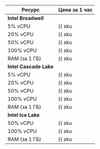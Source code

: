 | Ресурс        | Цена за 1 час                                   | 
|---------------|-------------------------------------------------|
| **Intel Broadwell** |
| 5% vCPU       | {{ sku|RUB|mdb.cluster.pg.v1.cpu.c5|string }}   | 
| 20% vCPU      | {{ sku|RUB|mdb.cluster.pg.v1.cpu.c20|string }}  | 
| 50% vCPU      | {{ sku|RUB|mdb.cluster.pg.v1.cpu.c50|string }}  | 
| 100% vCPU     | {{ sku|RUB|mdb.cluster.pg.v1.cpu.c100|string }} | 
| RAM (за 1 ГБ) | {{ sku|RUB|mdb.cluster.pg.v1.ram|string }}      | 
| **Intel Cascade Lake** |
| 5% vCPU       | {{ sku|RUB|mdb.cluster.pg.v2.cpu.c5|string }}   | 
| 20% vCPU      | {{ sku|RUB|mdb.cluster.pg.v2.cpu.c20|string }}  | 
| 50% vCPU      | {{ sku|RUB|mdb.cluster.pg.v2.cpu.c50|string }}  | 
| 100% vCPU     | {{ sku|RUB|mdb.cluster.pg.v2.cpu.c100|string }} |
| RAM (за 1 ГБ) | {{ sku|RUB|mdb.cluster.pg.v2.ram|string }}      |
| **Intel Ice Lake** |
| 50% vCPU      | {{ sku|RUB|mdb.cluster.pg.v3.cpu.c50|string }}  | 
| 100% vCPU     | {{ sku|RUB|mdb.cluster.pg.v3.cpu.c100|string }} | 
| RAM (за 1 ГБ) | {{ sku|RUB|mdb.cluster.pg.v3.ram|string }}      | 

